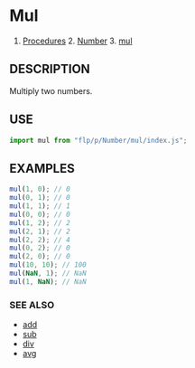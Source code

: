 # Mul

1. [Procedures](../README.md)
    2. [Number](../README.md)
        3. [mul](./README.md)

## DESCRIPTION

Multiply two numbers.


## USE

```javascript
import mul from "flp/p/Number/mul/index.js";
```

## EXAMPLES

```javascript
mul(1, 0); // 0
mul(0, 1); // 0
mul(1, 1); // 1
mul(0, 0); // 0
mul(1, 2); // 2
mul(2, 1); // 2
mul(2, 2); // 4
mul(0, 2); // 0
mul(2, 0); // 0
mul(10, 10); // 100
mul(NaN, 1); // NaN
mul(1, NaN); // NaN
```

### SEE ALSO

- [add](../add/README.md)
- [sub](../sub/README.md)
- [div](../div/README.md)
- [avg](../avg/README.md)

